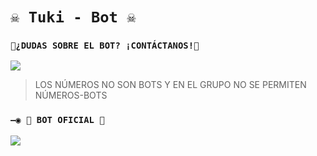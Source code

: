 # `☠️ Tuki - Bot ☠️` 

### `🏓¿DUDAS SOBRE EL BOT? ¡CONTÁCTANOS!🍁`
<a href="http://wa.me/56983073328" target="blank"><img src="https://img.shields.io/badge/OFC-INEFFABLE_MVRCO-25D366?style=for-the-badge&logo=whatsapp&logoColor=white" /></a>



> LOS NÚMEROS NO SON BOTS Y EN EL GRUPO NO SE PERMITEN NÚMEROS-BOTS

### `—◉ 🤖 BOT OFICIAL 🤖`
<a href="https://wa.me/573248468892" target="blank"><img src="https://img.shields.io/badge/BOT-TUKI_BOT-25D366?style=for-the-badge&logo=whatsapp&logoColor=white" /></a>
